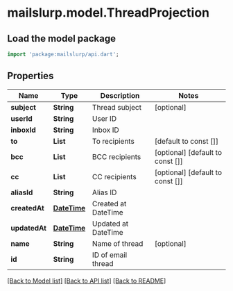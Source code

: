 # mailslurp.model.ThreadProjection

## Load the model package
```dart
import 'package:mailslurp/api.dart';
```

## Properties
Name | Type | Description | Notes
------------ | ------------- | ------------- | -------------
**subject** | **String** | Thread subject | [optional] 
**userId** | **String** | User ID | 
**inboxId** | **String** | Inbox ID | 
**to** | **List<String>** | To recipients | [default to const []]
**bcc** | **List<String>** | BCC recipients | [optional] [default to const []]
**cc** | **List<String>** | CC recipients | [optional] [default to const []]
**aliasId** | **String** | Alias ID | 
**createdAt** | [**DateTime**](DateTime) | Created at DateTime | 
**updatedAt** | [**DateTime**](DateTime) | Updated at DateTime | 
**name** | **String** | Name of thread | [optional] 
**id** | **String** | ID of email thread | 

[[Back to Model list]](../README#documentation-for-models) [[Back to API list]](../README#documentation-for-api-endpoints) [[Back to README]](../README)


